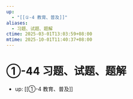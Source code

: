 ```yaml
---
up:
  - "[[①-4 教育、普及]]"
aliases:
  - 习题、试题、题解
ctime: 2025-03-01T13:03:59+08:00
mtime: 2025-10-01T11:40:37+08:00
---
```


# ①-44 习题、试题、题解

- up: [[①-4 教育、普及]]
